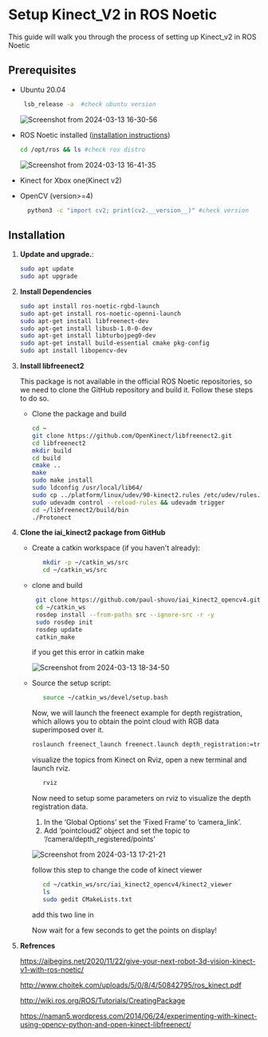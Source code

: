 
# Setup Kinect_V2 in ROS Noetic

This guide will walk you through the process of setting up Kinect_v2 in ROS Noetic


## Prerequisites

- Ubuntu 20.04

   ```bash
    lsb_release -a  #check ubuntu version
   ```
  ![Screenshot from 2024-03-13 16-30-56](https://github.com/5h1v4m-0/ros-noetic-kinectv1-setup/assets/99700035/586c59ec-9d29-469a-a443-7401c64cedb5)


- ROS Noetic installed ([installation instructions](http://wiki.ros.org/noetic/Installation))
  ```bash
  cd /opt/ros && ls #check ros distro
  ```
  ![Screenshot from 2024-03-13 16-41-35](https://github.com/5h1v4m-0/ros-noetic-kinectv1-setup/assets/99700035/2f59d81b-6be1-441f-bffd-183cfdfda13a)

- Kinect for Xbox one(Kinect v2)
-  OpenCV (version>=4)
   ```bash
     python3 -c "import cv2; print(cv2.__version__)" #check version
    ```



## Installation

1. **Update and upgrade.**:

 
   ```bash
   sudo apt update
   sudo apt upgrade
   ```
2. **Install Dependencies**
   ```bash
   sudo apt install ros-noetic-rgbd-launch
   sudo apt-get install ros-noetic-openni-launch
   sudo apt-get install libfreenect-dev
   sudo apt-get install libusb-1.0-0-dev
   sudo apt-get install libturbojpeg0-dev
   sudo apt-get install build-essential cmake pkg-config
   sudo apt install libopencv-dev

   ```
3. **Install libfreenect2**

   This package is not available in the official ROS Noetic repositories, so we need to clone the GitHub repository and build it. Follow these steps to do so.

   - Clone the package and build
     ```bash
     cd ~
     git clone https://github.com/OpenKinect/libfreenect2.git
     cd libfreenect2
     mkdir build
     cd build
     cmake ..
     make
     sudo make install
     sudo ldconfig /usr/local/lib64/
     sudo cp ../platform/linux/udev/90-kinect2.rules /etc/udev/rules.d/
     sudo udevadm control --reload-rules && udevadm trigger
     cd ~/libfreenect2/build/bin
     ./Protonect
     ```

       
 4. **Clone the iai_kinect2 package from GitHub**
    - Create a catkin workspace (if you haven't already):
      ```bash
         mkdir -p ~/catkin_ws/src
         cd ~/catkin_ws/src
      ```
    - clone and build
      ```bash
       git clone https://github.com/paul-shuvo/iai_kinect2_opencv4.git
       cd ~/catkin_ws
       rosdep install --from-paths src --ignore-src -r -y
       sudo rosdep init
       rosdep update
       catkin_make
      ```
      if you get this error in catkin make
      
      ![Screenshot from 2024-03-13 18-34-50](https://github.com/Shivam-Kumar-1/ros-noetic-kinect-v2_setup/assets/99700035/8d3b5c16-9c0e-483f-ae34-b2e98d816acd)

    - Source the setup script:
      ```bash
         source ~/catkin_ws/devel/setup.bash
      ```
      Now, we will launch the freenect example for depth registration, which allows you to obtain the point cloud with RGB data superimposed over it.
      ```bash
      roslaunch freenect_launch freenect.launch depth_registration:=true
      ```
      visualize the topics from Kinect on Rviz, open a new terminal and launch rviz.
      ```bash
         rviz
      ```
      Now need to setup some parameters on rviz to visualize the depth registration data.
      1.  In the ‘Global Options’ set the ‘Fixed Frame’ to ‘camera_link’.
      2.  Add ‘pointcloud2’ object and set the topic to ‘/camera/depth_registered/points’
      
      ![Screenshot from 2024-03-13 17-21-21](https://github.com/5h1v4m-0/ros-noetic-kinectv1-setup/assets/99700035/899d2cdd-3280-4b56-834b-41ee46b90b92)
      
      follow this step to change the code of kinect viewer
      ```bash
         cd ~/catkin_ws/src/iai_kinect2_opencv4/kinect2_viewer
         ls
         sudo gedit CMakeLists.txt 
      ```
       add this two line in 

      Now wait for a few seconds to get the points on display!
  5. **Refrences**
     
     https://aibegins.net/2020/11/22/give-your-next-robot-3d-vision-kinect-v1-with-ros-noetic/
     
     http://www.choitek.com/uploads/5/0/8/4/50842795/ros_kinect.pdf
     
     http://wiki.ros.org/ROS/Tutorials/CreatingPackage
     
     https://naman5.wordpress.com/2014/06/24/experimenting-with-kinect-using-opencv-python-and-open-kinect-libfreenect/
     
      

      
    
